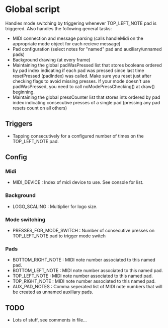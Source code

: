Global script
======

Handles mode switching by triggering whenever TOP_LEFT_NOTE pad is triggered. Also handles the following general tasks:

- MIDI connection and message parsing (calls handleMidi on the appropriate mode object for each recieve message)
- Pad configuration (select notes for "named" pad and auxiliary/unnamed pads)
- Background drawing (at every frame)
- Maintaining the global padWasPressed list that stores booleans ordered by pad index indicating if each pad was pressed since last time resetPressed (padIndex) was called. Make sure you reset just after checking flags to avoid missing presses. If your mode doesn't use padWasPressed, you need to call noModePressChecking() at draw() beginning.
- Maintaining the global pressCounter list that stores ints ordered by pad index indicating consecutive presses of a single pad (pressing any pad resets count on all others)

## Triggers
- Tapping consecutively for a configured number of times on the TOP_LEFT_NOTE pad.

## Config
### Midi
- MIDI_DEVICE : Index of midi device to use. See console for list.

### Background
- LOGO_SCALING : Multiplier for logo size.

### Mode switching
- PRESSES_FOR_MODE_SWITCH : Number of consecutive presses on TOP_LEFT_NOTE pad to trigger mode switch

### Pads
- BOTTOM_RIGHT_NOTE : MIDI note number associated to this named pad.
- BOTTOM_LEFT_NOTE : MIDI note number associated to this named pad.
- TOP_LEFT_NOTE : MIDI note number associated to this named pad.
- TOP_RIGHT_NOTE : MIDI note number associated to this named pad.
- AUX_PAD_NOTES : Comma seperated list of MIDI note numbers that will be created as unnamed auxiliary pads.

## TODO
- Lots of stuff, see comments in file...